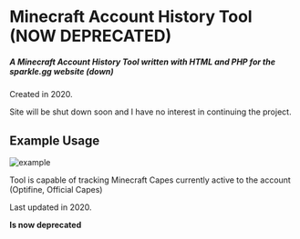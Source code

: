 # Minecraft Account History Tool (**NOW DEPRECATED**)
##### A Minecraft Account History Tool written with HTML and PHP for the sparkle.gg website (down)
Created in 2020.

Site will be shut down soon and I have no interest in continuing the project.

## Example Usage
![example](https://i.imgur.com/aoElE6B.png)

Tool is capable of tracking Minecraft Capes currently active to the account (Optifine, Official Capes)



Last updated in 2020.

**Is now deprecated**

